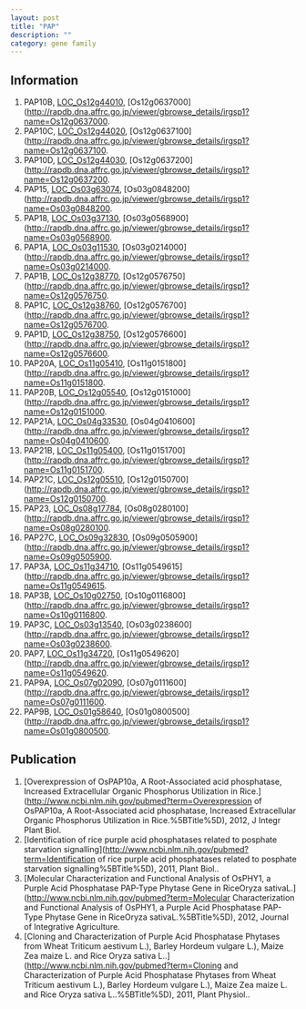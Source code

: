 ```yaml
---
layout: post
title: "PAP"
description: ""
category: gene family
---
```


## Information
1. PAP10B, [LOC_Os12g44010](http://rice.plantbiology.msu.edu/cgi-bin/ORF_infopage.cgi?orf=LOC_Os12g44010), [Os12g0637000](http://rapdb.dna.affrc.go.jp/viewer/gbrowse_details/irgsp1?name=Os12g0637000.
2. PAP10C, [LOC_Os12g44020](http://rice.plantbiology.msu.edu/cgi-bin/ORF_infopage.cgi?orf=LOC_Os12g44020), [Os12g0637100](http://rapdb.dna.affrc.go.jp/viewer/gbrowse_details/irgsp1?name=Os12g0637100.
3. PAP10D, [LOC_Os12g44030](http://rice.plantbiology.msu.edu/cgi-bin/ORF_infopage.cgi?orf=LOC_Os12g44030), [Os12g0637200](http://rapdb.dna.affrc.go.jp/viewer/gbrowse_details/irgsp1?name=Os12g0637200.
4. PAP15, [LOC_Os03g63074](http://rice.plantbiology.msu.edu/cgi-bin/ORF_infopage.cgi?orf=LOC_Os03g63074), [Os03g0848200](http://rapdb.dna.affrc.go.jp/viewer/gbrowse_details/irgsp1?name=Os03g0848200.
5. PAP18, [LOC_Os03g37130](http://rice.plantbiology.msu.edu/cgi-bin/ORF_infopage.cgi?orf=LOC_Os03g37130), [Os03g0568900](http://rapdb.dna.affrc.go.jp/viewer/gbrowse_details/irgsp1?name=Os03g0568900.
6. PAP1A, [LOC_Os03g11530](http://rice.plantbiology.msu.edu/cgi-bin/ORF_infopage.cgi?orf=LOC_Os03g11530), [Os03g0214000](http://rapdb.dna.affrc.go.jp/viewer/gbrowse_details/irgsp1?name=Os03g0214000.
7. PAP1B, [LOC_Os12g38770](http://rice.plantbiology.msu.edu/cgi-bin/ORF_infopage.cgi?orf=LOC_Os12g38770), [Os12g0576750](http://rapdb.dna.affrc.go.jp/viewer/gbrowse_details/irgsp1?name=Os12g0576750.
8. PAP1C, [LOC_Os12g38760](http://rice.plantbiology.msu.edu/cgi-bin/ORF_infopage.cgi?orf=LOC_Os12g38760), [Os12g0576700](http://rapdb.dna.affrc.go.jp/viewer/gbrowse_details/irgsp1?name=Os12g0576700.
9. PAP1D, [LOC_Os12g38750](http://rice.plantbiology.msu.edu/cgi-bin/ORF_infopage.cgi?orf=LOC_Os12g38750), [Os12g0576600](http://rapdb.dna.affrc.go.jp/viewer/gbrowse_details/irgsp1?name=Os12g0576600.
10. PAP20A, [LOC_Os11g05410](http://rice.plantbiology.msu.edu/cgi-bin/ORF_infopage.cgi?orf=LOC_Os11g05410), [Os11g0151800](http://rapdb.dna.affrc.go.jp/viewer/gbrowse_details/irgsp1?name=Os11g0151800.
11. PAP20B, [LOC_Os12g05540](http://rice.plantbiology.msu.edu/cgi-bin/ORF_infopage.cgi?orf=LOC_Os12g05540), [Os12g0151000](http://rapdb.dna.affrc.go.jp/viewer/gbrowse_details/irgsp1?name=Os12g0151000.
12. PAP21A, [LOC_Os04g33530](http://rice.plantbiology.msu.edu/cgi-bin/ORF_infopage.cgi?orf=LOC_Os04g33530), [Os04g0410600](http://rapdb.dna.affrc.go.jp/viewer/gbrowse_details/irgsp1?name=Os04g0410600.
13. PAP21B, [LOC_Os11g05400](http://rice.plantbiology.msu.edu/cgi-bin/ORF_infopage.cgi?orf=LOC_Os11g05400), [Os11g0151700](http://rapdb.dna.affrc.go.jp/viewer/gbrowse_details/irgsp1?name=Os11g0151700.
14. PAP21C, [LOC_Os12g05510](http://rice.plantbiology.msu.edu/cgi-bin/ORF_infopage.cgi?orf=LOC_Os12g05510), [Os12g0150700](http://rapdb.dna.affrc.go.jp/viewer/gbrowse_details/irgsp1?name=Os12g0150700.
15. PAP23, [LOC_Os08g17784](http://rice.plantbiology.msu.edu/cgi-bin/ORF_infopage.cgi?orf=LOC_Os08g17784), [Os08g0280100](http://rapdb.dna.affrc.go.jp/viewer/gbrowse_details/irgsp1?name=Os08g0280100.
16. PAP27C, [LOC_Os09g32830](http://rice.plantbiology.msu.edu/cgi-bin/ORF_infopage.cgi?orf=LOC_Os09g32830), [Os09g0505900](http://rapdb.dna.affrc.go.jp/viewer/gbrowse_details/irgsp1?name=Os09g0505900.
17. PAP3A, [LOC_Os11g34710](http://rice.plantbiology.msu.edu/cgi-bin/ORF_infopage.cgi?orf=LOC_Os11g34710), [Os11g0549615](http://rapdb.dna.affrc.go.jp/viewer/gbrowse_details/irgsp1?name=Os11g0549615.
18. PAP3B, [LOC_Os10g02750](http://rice.plantbiology.msu.edu/cgi-bin/ORF_infopage.cgi?orf=LOC_Os10g02750), [Os10g0116800](http://rapdb.dna.affrc.go.jp/viewer/gbrowse_details/irgsp1?name=Os10g0116800.
19. PAP3C, [LOC_Os03g13540](http://rice.plantbiology.msu.edu/cgi-bin/ORF_infopage.cgi?orf=LOC_Os03g13540), [Os03g0238600](http://rapdb.dna.affrc.go.jp/viewer/gbrowse_details/irgsp1?name=Os03g0238600.
20. PAP7, [LOC_Os11g34720](http://rice.plantbiology.msu.edu/cgi-bin/ORF_infopage.cgi?orf=LOC_Os11g34720), [Os11g0549620](http://rapdb.dna.affrc.go.jp/viewer/gbrowse_details/irgsp1?name=Os11g0549620.
21. PAP9A, [LOC_Os07g02090](http://rice.plantbiology.msu.edu/cgi-bin/ORF_infopage.cgi?orf=LOC_Os07g02090), [Os07g0111600](http://rapdb.dna.affrc.go.jp/viewer/gbrowse_details/irgsp1?name=Os07g0111600.
22. PAP9B, [LOC_Os01g58640](http://rice.plantbiology.msu.edu/cgi-bin/ORF_infopage.cgi?orf=LOC_Os01g58640), [Os01g0800500](http://rapdb.dna.affrc.go.jp/viewer/gbrowse_details/irgsp1?name=Os01g0800500.

## Publication
1. [Overexpression of OsPAP10a, A Root-Associated acid phosphatase, Increased Extracellular Organic Phosphorus Utilization in Rice.](http://www.ncbi.nlm.nih.gov/pubmed?term=Overexpression of OsPAP10a, A Root-Associated acid phosphatase, Increased Extracellular Organic Phosphorus Utilization in Rice.%5BTitle%5D), 2012, J Integr Plant Biol.
2. [Identification of rice purple acid phosphatases related to posphate starvation signalling](http://www.ncbi.nlm.nih.gov/pubmed?term=Identification of rice purple acid phosphatases related to posphate starvation signalling%5BTitle%5D), 2011, Plant Biol..
3. [Molecular Characterization and Functional Analysis of OsPHY1, a Purple Acid Phosphatase PAP-Type Phytase Gene in RiceOryza sativaL.](http://www.ncbi.nlm.nih.gov/pubmed?term=Molecular Characterization and Functional Analysis of OsPHY1, a Purple Acid Phosphatase PAP-Type Phytase Gene in RiceOryza sativaL.%5BTitle%5D), 2012, Journal of Integrative Agriculture.
4. [Cloning and Characterization of Purple Acid Phosphatase Phytases from Wheat Triticum aestivum L.), Barley Hordeum vulgare L.), Maize Zea maize L. and Rice Oryza sativa L..](http://www.ncbi.nlm.nih.gov/pubmed?term=Cloning and Characterization of Purple Acid Phosphatase Phytases from Wheat Triticum aestivum L.), Barley Hordeum vulgare L.), Maize Zea maize L. and Rice Oryza sativa L..%5BTitle%5D), 2011, Plant Physiol..


